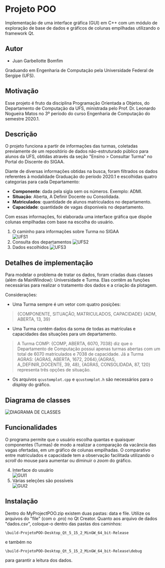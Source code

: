 Projeto POO
====

Implementação de uma interface gráfica (GUI) em C++ com um módulo de exploração de base de dados e gráficos de colunas empilhadas utilizando o framework Qt.


Autor 
----

- Juan Garbellotte Bomfim

Graduando em Engenharia de Computação pela Universidade Federal de Sergipe (UFS).

Motivação
---------
Esse projeto é fruto da disciplina Programação Orientada a Objetos, do Departamento de Computação da UFS, ministrada pelo Prof. Dr. Leonardo Nogueira Matos no 3º período do curso Engenharia de Computação do semestre 2020.1.

Descrição
---

O projeto funciona a partir de informações das turmas, coletadas previamente de um repositório de dados não-estruturado público para alunos da UFS, obtidas através da seção "Ensino > Consultar Turma" no Portal do Discente do SIGAA. 

Diante de diversas informações obtidas na busca, foram filtrados os dados referentes à modalidade Graduação do período 2020.1 e escolhidas quatro categorias para cada Departamento:

* **Componente**: dada pela sigla sem os números. Exemplo: ADMI.
* **Situação**: Aberta, A Definir Docente ou Consolidada.
* **Matriculados**: quantidade de alunos matriculados no departamento.
* **Capacidade**: quantidade de vagas disponiveis no departamento.

Com essas informações, foi elaborada uma interface gráfica que dispõe colunas empilhadas com base na escolha do usuário. 

1. O caminho para informações sobre Turma no SIGAA  
![UFS1](https://imgur.com/tqGvXZb.png)
2. Consulta dos departamentos
![UFS2](https://imgur.com/ntdY1fr.png)
3. Dados escolhidos
![UFS3](https://imgur.com/BJT4l8H.png)

Detalhes de implementação
---

Para modelar o problema de tratar os dados, foram criadas duas classes (além da MainWindow): Universidade e Turma. Elas contêm as funções necessárias para realizar o tratamento dos dados e a criação da plotagem.

Considerações:

* Uma Turma sempre é um vetor com quatro posições:
> {COMPONENTE, SITUAÇÃO, MATRICULADOS, CAPACIDADE}
>{ADM, ABERTA, 13, 39}

* Uma Turma contém dados da soma de todas as matrículas e capacidades das situações para um departamento. 
> A Turma COMP: {COMP, ABERTA, 6070, 7038} diz que o Departamento de Computação possui apenas turmas abertas com um total de 6070 matriculados e 7038 de capacidade. 
Já a Turma AGRAS: {AGRAS, ABERTA, 1672, 2064},{AGRAS, A_DEFINIR_DOCENTE, 39, 48}, {AGRAS, CONSOLIDADA, 87, 120} representa três opções de situação.
* Os arquivos `qcustomplot.cpp` e `qcustomplot.h` são necessários para o _display_ do gráfico.


Diagrama de classes
---
![DIAGRAMA DE CLASSES](https://imgur.com/KBPndAi.png)

Funcionalidades
--------

O programa permite que o usuário escolha quantas e quaisquer componentes (Turmas) de modo a realizar a comparação da vacância das vagas ofertadas, em um gráfico de colunas empilhadas. O comparativo entre matriculados e capacidade tem a observação facilitada utilizando o _scroll_ do mouse para aumentar ou diminuir o _zoom_ do gráfico.


4. Interface do usuário  
![GUI1](https://i.imgur.com/qZoZVaM.png)
5. Várias seleções são possíveis  
![GUI2](https://imgur.com/I1QyZ22.png)


Instalação
------------

Dentro do MyProjectPOO.zip existem duas pastas: data e file. Utilize os arquivos do "file" (com o .pro) no Qt Creator. Quanto aos arquivo de dados "dados.csv", coloque-o dentro das pastas dos caminhos: 
```
\build-ProjetoPOO-Desktop_Qt_5_15_2_MinGW_64_bit-Release
```
e também no 
```
\build-ProjetoPOO-Desktop_Qt_5_15_2_MinGW_64_bit-Release\debug
```
para garantir a leitura dos dados.


